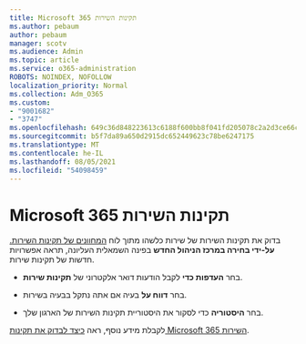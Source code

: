 ```yaml
---
title: Microsoft 365 תקינות השירות
ms.author: pebaum
author: pebaum
manager: scotv
ms.audience: Admin
ms.topic: article
ms.service: o365-administration
ROBOTS: NOINDEX, NOFOLLOW
localization_priority: Normal
ms.collection: Adm_O365
ms.custom:
- "9001682"
- "3747"
ms.openlocfilehash: 649c36d848223613c6188f600bb8f041fd205078c2a2d3ce66cb3387a4f84bd7
ms.sourcegitcommit: b5f7da89a650d2915dc652449623c78be6247175
ms.translationtype: MT
ms.contentlocale: he-IL
ms.lasthandoff: 08/05/2021
ms.locfileid: "54098459"
---
```

# <a name="microsoft-365-service-health"></a>Microsoft 365 תקינות השירות


בדוק את תקינות השירות של שירות כלשהו מתוך לוח [המחוונים של תקינות השירות.](https://admin.microsoft.com/Adminportal/Home?source=applauncher#/servicehealth) **על-ידי בחירה במרכז הניהול החדש** בפינה השמאלית העליונה, תראה אפשרויות חדשות של תקינות שירות.

- בחר **העדפות כדי** לקבל הודעות דואר אלקטרוני של **תקינות שירות**.

- בחר **דווח על** בעיה אם אתה נתקל בבעיה בשירות.

- בחר **היסטוריה** כדי לסקור את היסטוריית תקינות השירות של הארגון שלך. 

לקבלת מידע נוסף, ראה [כיצד לבדוק את תקינות Microsoft 365 השירות](https://docs.microsoft.com/office365/enterprise/view-service-health). 